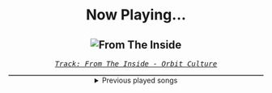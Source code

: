<div align="center"> 
<h1>Now Playing...</h1>

![From The Inside](https://i.scdn.co/image/ab67616d00001e02f59cf57290ae1581590b429d)
--
_<samp><a href="https://open.spotify.com/track/6ROHkoMA1RohwSGFgnEQzI">Track: From The Inside - Orbit Culture</a></samp>_

<div style="border: 1px #4B5054 solid"></div>
<details>
  <summary>
    Previous played songs
  </summary>
  <table>
    <thead>
      <tr>
        <th>
          Artist
        </th>
        <th>
          Song
        </th>
        <th>
          Link
        </th>
      </tr>
    </thead>
    <tbody>
      <tr><td>Orbit Culture</td><td>From The Inside</td><td><a href="https://open.spotify.com/track/6ROHkoMA1RohwSGFgnEQzI">https://open.spotify.com/track/6ROHkoMA1RohwSGFgnEQzI</a></td></tr><tr><td>Orbit Culture</td><td>From The Inside</td><td><a href="https://open.spotify.com/track/6ROHkoMA1RohwSGFgnEQzI">https://open.spotify.com/track/6ROHkoMA1RohwSGFgnEQzI</a></td></tr><tr><td>Orbit Culture</td><td>From The Inside</td><td><a href="https://open.spotify.com/track/6ROHkoMA1RohwSGFgnEQzI">https://open.spotify.com/track/6ROHkoMA1RohwSGFgnEQzI</a></td></tr><tr><td>Orbit Culture</td><td>From The Inside</td><td><a href="https://open.spotify.com/track/6ROHkoMA1RohwSGFgnEQzI">https://open.spotify.com/track/6ROHkoMA1RohwSGFgnEQzI</a></td></tr><tr><td>Orbit Culture</td><td>From The Inside</td><td><a href="https://open.spotify.com/track/6ROHkoMA1RohwSGFgnEQzI">https://open.spotify.com/track/6ROHkoMA1RohwSGFgnEQzI</a></td></tr><tr><td>Orbit Culture</td><td>From The Inside</td><td><a href="https://open.spotify.com/track/6ROHkoMA1RohwSGFgnEQzI">https://open.spotify.com/track/6ROHkoMA1RohwSGFgnEQzI</a></td></tr><tr><td>Orbit Culture</td><td>From The Inside</td><td><a href="https://open.spotify.com/track/6ROHkoMA1RohwSGFgnEQzI">https://open.spotify.com/track/6ROHkoMA1RohwSGFgnEQzI</a></td></tr><tr><td>Orbit Culture</td><td>From The Inside</td><td><a href="https://open.spotify.com/track/6ROHkoMA1RohwSGFgnEQzI">https://open.spotify.com/track/6ROHkoMA1RohwSGFgnEQzI</a></td></tr><tr><td>Mega Drive</td><td>Code Walker</td><td><a href="https://open.spotify.com/track/6ovhfBz2UwfRjGtklBJ1Af">https://open.spotify.com/track/6ovhfBz2UwfRjGtklBJ1Af</a></td></tr><tr><td>Orbit Culture</td><td>From The Inside</td><td><a href="https://open.spotify.com/track/6ROHkoMA1RohwSGFgnEQzI">https://open.spotify.com/track/6ROHkoMA1RohwSGFgnEQzI</a></td></tr><tr><td>Motionless In White</td><td>Contemptress</td><td><a href="https://open.spotify.com/track/1k5hCGBt5deMiXtJmiyEsE">https://open.spotify.com/track/1k5hCGBt5deMiXtJmiyEsE</a></td></tr><tr><td>Loveless</td><td>If You Have My Voodoo Doll, Give Me A Hug</td><td><a href="https://open.spotify.com/track/2Mqw3d7zSMXLAhXyhZXv3p">https://open.spotify.com/track/2Mqw3d7zSMXLAhXyhZXv3p</a></td></tr><tr><td>Of Mice & Men</td><td>Echo</td><td><a href="https://open.spotify.com/track/5ghRFXY8wDBM3tht7Qvxp3">https://open.spotify.com/track/5ghRFXY8wDBM3tht7Qvxp3</a></td></tr><tr><td>I Prevail</td><td>Bad Things</td><td><a href="https://open.spotify.com/track/3jTWNaSfBQvv3HPTqQjkkM">https://open.spotify.com/track/3jTWNaSfBQvv3HPTqQjkkM</a></td></tr><tr><td>Point North</td><td>Safe And Sound</td><td><a href="https://open.spotify.com/track/1LtXoOrqBYS8kcheVUt5Pr">https://open.spotify.com/track/1LtXoOrqBYS8kcheVUt5Pr</a></td></tr><tr><td>Architects</td><td>a new moral low ground</td><td><a href="https://open.spotify.com/track/2XNJNwSOq8tLWhQ5a9sGBb">https://open.spotify.com/track/2XNJNwSOq8tLWhQ5a9sGBb</a></td></tr><tr><td>Motionless In White</td><td>Queen for Queen</td><td><a href="https://open.spotify.com/track/5Hpjl6TGB0MRb4eAk2wcRO">https://open.spotify.com/track/5Hpjl6TGB0MRb4eAk2wcRO</a></td></tr><tr><td>blessthefall</td><td>Wake The Dead</td><td><a href="https://open.spotify.com/track/7cLEpyYMAgQh3x0oX6scp3">https://open.spotify.com/track/7cLEpyYMAgQh3x0oX6scp3</a></td></tr><tr><td>Motionless In White</td><td>Scoring The End Of The World (feat. Mick Gordon)</td><td><a href="https://open.spotify.com/track/0Tkgl0sQyr6QO0IGmS8aa5">https://open.spotify.com/track/0Tkgl0sQyr6QO0IGmS8aa5</a></td></tr><tr><td>Motionless In White</td><td>Cyberhex</td><td><a href="https://open.spotify.com/track/2vNUATEUKbavRo2gMjHs2S">https://open.spotify.com/track/2vNUATEUKbavRo2gMjHs2S</a></td></tr>
    </tbody>
  </table>
</details>

</div>
